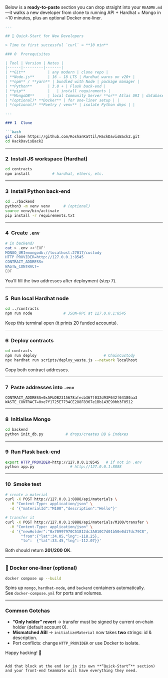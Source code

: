 Below is a **ready‑to‑paste** section you can drop straight into your `README.md`—it walks a new developer from clone to running API + Hardhat + Mongo in ~10 minutes, plus an optional Docker one‑liner.

```markdown
---

## 🚦 Quick‑Start for New Developers

> Time to first successful `curl` ≈ **10 min**

### 0  Prerequisites

| Tool | Version | Notes |
|------|---------|-------|
| **Git**          | any modern | clone repo |
| **Node.js**      | 16 – 18 LTS | Hardhat warns on v20+ |
| **npm** / **yarn** | bundled with Node | package manager |
| **Python**       | 3.8 + | Flask back‑end |
| **pip**          |   | install requirements |
| **MongoDB**      | local Community Server **or** Atlas URI | database |
| *(optional)* **Docker** | for one‑liner setup | |
| *(optional)* **Poetry / venv** | isolate Python deps | |

---

### 1  Clone

```bash
git clone https://github.com/RoshanKattil/HackDavisBack2.git
cd HackDavisBack2
```

---

### 2  Install JS workspace (Hardhat)

```bash
cd contracts
npm install          # hardhat, ethers, etc.
```

---

### 3  Install Python back‑end

```bash
cd ../backend
python3 -m venv venv      # (optional)
source venv/bin/activate
pip install -r requirements.txt
```

---

### 4  Create `.env`

```bash
# in backend/
cat > .env <<'EOF'
MONGO_URI=mongodb://localhost:27017/custody
HTTP_PROVIDER=http://127.0.0.1:8545
CONTRACT_ADDRESS=
WASTE_CONTRACT=
EOF
```

You’ll fill the two addresses after deployment (step 7).

---

### 5  Run local Hardhat node

```bash
cd ../contracts
npm run node              # JSON‑RPC at 127.0.0.1:8545
```

Keep this terminal open (it prints 20 funded accounts).

---

### 6  Deploy contracts

```bash
cd contracts
npm run deploy                              # ChainCustody
npx hardhat run scripts/deploy_waste.js --network localhost
```

Copy both contract addresses.

---

### 7  Paste addresses into `.env`

```env
CONTRACT_ADDRESS=0x5FbDB2315678afecb367f032d93F642f64180aa3
WASTE_CONTRACT=0xe7f1725E7734CE288F8367e1Bb143E90bb3F0512
```

---

### 8  Initialise Mongo

```bash
cd backend
python init_db.py          # drops/creates DB & indexes
```

---

### 9  Run Flask back‑end

```bash
export HTTP_PROVIDER=http://127.0.0.1:8545   # if not in .env
python app.py                # http://127.0.0.1:8888
```

---

### 10  Smoke test

```bash
# create a material
curl -X POST http://127.0.0.1:8888/api/materials \
  -H "Content-Type: application/json" \
  -d '{"materialId":"M100","description":"Hello"}'

# transfer it
curl -X POST http://127.0.0.1:8888/api/materials/M100/transfer \
  -H "Content-Type: application/json" \
  -d '{"newHolder":"0x70997970C51812dc3A010C7d01b50e0d17dc79C8",
       "from":{"lat":34.05,"lng":-118.25},
       "to":  {"lat":33.45,"lng":-112.07}}'
```

Both should return **201/200 OK**.

---

### 🚀 Docker one‑liner (optional)

```bash
docker compose up --build
```

Spins up `mongo`, `hardhat-node`, and `backend` containers automatically.  
See `docker-compose.yml` for ports and volumes.

---

### Common Gotchas

* **“Only holder” revert** → transfer must be signed by current on‑chain holder (default account 0).
* **Mismatched ABI** → `initializeMaterial` now takes **two** strings: id & description.
* Port conflicts: change `HTTP_PROVIDER` or use Docker to isolate.

Happy hacking! 🚀
```

Add that block at the end (or in its own **“Quick‑Start”** section) and your front‑end teammate will have everything they need.
